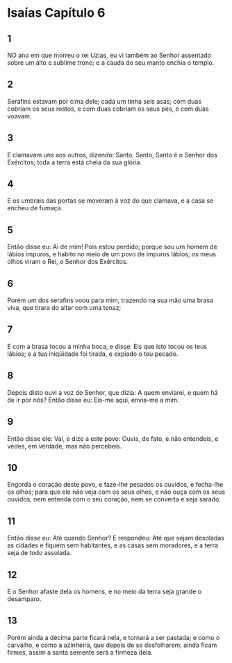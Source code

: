 # Isaías Capítulo 6

## 1
NO ano em que morreu o rei Uzias, eu vi também ao Senhor assentado sobre um alto e sublime trono; e a cauda do seu manto enchia o templo.

## 2
Serafins estavam por cima dele; cada um tinha seis asas; com duas cobriam os seus rostos, e com duas cobriam os seus pés, e com duas voavam.

## 3
E clamavam uns aos outros, dizendo: Santo, Santo, Santo é o Senhor dos Exércitos; toda a terra está cheia da sua glória.

## 4
E os umbrais das portas se moveram à voz do que clamava, e a casa se encheu de fumaça.

## 5
Então disse eu: Ai de mim! Pois estou perdido; porque sou um homem de lábios impuros, e habito no meio de um povo de impuros lábios; os meus olhos viram o Rei, o Senhor dos Exércitos.

## 6
Porém um dos serafins voou para mim, trazendo na sua mão uma brasa viva, que tirara do altar com uma tenaz;

## 7
E com a brasa tocou a minha boca, e disse: Eis que isto tocou os teus lábios; e a tua iniqüidade foi tirada, e expiado o teu pecado.

## 8
Depois disto ouvi a voz do Senhor, que dizia: A quem enviarei, e quem há de ir por nós? Então disse eu: Eis-me aqui, envia-me a mim.

## 9
Então disse ele: Vai, e dize a este povo: Ouvis, de fato, e não entendeis, e vedes, em verdade, mas não percebeis.

## 10
Engorda o coração deste povo, e faze-lhe pesados os ouvidos, e fecha-lhe os olhos; para que ele não veja com os seus olhos, e não ouça com os seus ouvidos, nem entenda com o seu coração, nem se converta e seja sarado.

## 11
Então disse eu: Até quando Senhor? E respondeu: Até que sejam desoladas as cidades e fiquem sem habitantes, e as casas sem moradores, e a terra seja de todo assolada.

## 12
E o Senhor afaste dela os homens, e no meio da terra seja grande o desamparo.

## 13
Porém ainda a décima parte ficará nela, e tornará a ser pastada; e como o carvalho, e como a azinheira, que depois de se desfolharem, ainda ficam firmes, assim a santa semente será a firmeza dela.

